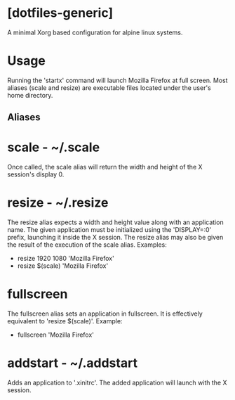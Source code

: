 # [dotfiles-generic]
A minimal Xorg based configuration for alpine linux systems.

# Usage
Running the 'startx' command will launch Mozilla Firefox at full screen.
Most aliases (scale and resize) are executable files located under the user's home directory.


## Aliases

# scale - ~/.scale
Once called, the scale alias will return the width and height of the X session's display 0.

# resize - ~/.resize
The resize alias expects a width and height value along with an application name.
The given application must be initialized using the 'DISPLAY=:0' prefix, launching it inside the X session.
The resize alias may also be given the result of the execution of the scale alias.
Examples:
- resize 1920 1080 'Mozilla Firefox'
- resize $(scale) 'Mozilla Firefox'

# fullscreen
The fullscreen alias sets an application in fullscreen.
It is effectively equivalent to 'resize $(scale)'.
Example:
- fullscreen 'Mozilla Firefox'

# addstart - ~/.addstart
Adds an application to '.xinitrc'.
The added application will launch with the X session.
